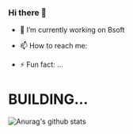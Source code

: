 ### Hi there 👋

<!--
**ABUGADAY/ABUGADAY** is a ✨ _special_ ✨ repository because its `README.md` (this file) appears on your GitHub profile.

Here are some ideas to get you started:
-->
- 🔭 I’m currently working on Bsoft
- 📫 How to reach me:
  
- ⚡ Fun fact: ...

# BUILDING...
![Anurag's github stats](https://github-readme-stats.vercel.app/api?username=abugaday&show_icons=true)

